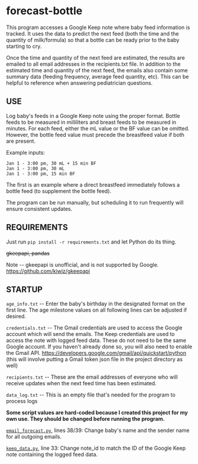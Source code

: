 # forecast-bottle

This program accesses a Google Keep note where baby feed information is tracked. It uses the data to predict the next feed (both the time and the quantity of milk/formula) so that a bottle can be ready prior to the baby starting to cry.

Once the time and quantity of the next feed are estimated, the results are emailed to all email addresses in the recipients.txt file. In addition to the estimated time and quantity of the next feed, the emails also contain some summary data (feeding frequency, average feed quantity, etc). This can be helpful to reference when answering pediatrician questions.

## USE

Log baby's feeds in a Google Keep note using the proper format. Bottle feeds to be measured in milliliters and breast feeds to be measured in minutes. For each feed, either the mL value or the BF value can be omitted. However, the bottle feed value must precede the breastfeed value if both are present.

Example inputs:

```
Jan 1 - 3:00 pm, 30 mL + 15 min BF
Jan 1 - 3:00 pm, 30 mL
Jan 1 - 3:00 pm, 15 min BF
```

The first is an example where a direct breastfeed immediately follows a bottle feed (to supplement the bottle feed).

The program can be run manually, but scheduling it to run frequently will ensure consistent updates.

## REQUIREMENTS

Just run `pip install -r requirements.txt` and let Python do its thing.

~~gkeepapi, pandas~~

Note -- gkeepapi is unofficial, and is not supported by Google. https://github.com/kiwiz/gkeepapi


## STARTUP

`age_info.txt` -- Enter the baby's birthday in the designated format on the first line. The age milestone values on all following lines can be adjusted if desired.

`credentials.txt` -- The Gmail credentials are used to access the Google account which will send the emails. The Keep credentials are used to access the note with logged feed data. These do not need to be the same Google account. If you haven't already done so, you will also need to enable the Gmail API.  https://developers.google.com/gmail/api/quickstart/python (this will involve putting a Gmail token json file in the project directory as well)

`recipients.txt` -- These are the email addresses of everyone who will receive updates when the next feed time has been estimated.

`data_log.txt` -- This is an empty file that's needed for the program to process logs

**Some script values are hard-coded because I created this project for my own use. They should be changed before running the program.**

[`email_forecast.py`](./forecast_bottle/email_forecast.py), lines 38/39: Change baby's name and the sender name for all outgoing emails.

[`keep_data.py`](./forecast_bottle/Modules/keep_data.py), line 33: Change note_id to match the ID of the Google Keep note containing the logged feed data.
